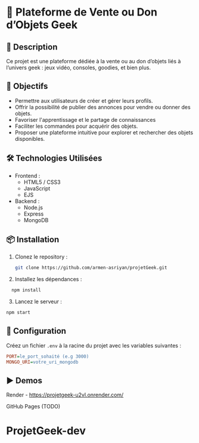 # 🚀 Plateforme de Vente ou Don d’Objets Geek

## 📝 Description

Ce projet est une plateforme dédiée à la vente ou au don d’objets liés à l’univers geek : jeux vidéo, consoles, goodies, et bien plus.

## 🎯 Objectifs

- Permettre aux utilisateurs de créer et gérer leurs profils.
- Offrir la possibilité de publier des annonces pour vendre ou donner des objets.
- Favoriser l'apprentissage et le partage de connaissances
- Faciliter les commandes pour acquérir des objets.
- Proposer une plateforme intuitive pour explorer et rechercher des objets disponibles.

## 🛠 Technologies Utilisées

- Frontend :
  - HTML5 / CSS3
  - JavaScript
  - EJS
- Backend :
  - Node.js
  - Express
  - MongoDB

## 📦 Installation

1. Clonez le repository :
   ```bash
   git clone https://github.com/armen-asriyan/projetGeek.git
   ```
2. Installez les dépendances :

```bash
  npm install
```

3. Lancez le serveur :

```bash
npm start
```

## 🔧 Configuration

Créez un fichier `.env` à la racine du projet avec les variables suivantes :

```ini
PORT=le_port_sohaité (e.g 3000)
MONGO_URI=votre_uri_mongodb
```

## ▶️ Demos

Render - https://projetgeek-u2vl.onrender.com/

GitHub Pages (TODO)
# ProjetGeek-dev
